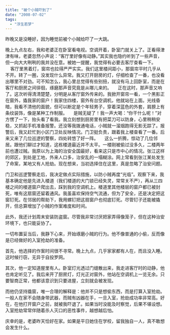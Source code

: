 ```yaml
---
title: "被个小贼吓到了"
date: "2008-07-02"
tags: 
  - "浮生若梦"
---
```


昨晚又是没睡好，因为睡觉前被个小贼给吓了一大跳。

晚上九点左右，我和老婆正在卧室看电视。空调开着，卧室门就关上了。正看得津津有味，老婆忽然小声说：“客厅里好像有动静。”其实我也隐约听到了一些声音，但一向大大咧咧的我并没在意。被她一提醒，我觉得有必要去客厅查看一下。  
    客厅里黑着灯，窗帘也拉得严严实实。我们这里楼间距小，那窗帘平时几乎从不开。转了一圈，没发现什么异常。我又打开厨房的灯，仔细检查了一番，也没看出哪里不对劲。可不知怎么，我心里总觉得有些别扭，就没有马上回卧室，而是在客厅和厨房之间徘徊，琢磨那声音究竟是从哪儿来的。 
    正在这时，那声音又响了。这次听得清清楚楚，分明是从客厅窗外传来的。我掀开窗帘一看，一个黑影正在窗外，撬我家的窗户！我家住四楼，窗外有台空调机，他就站在上面。光线昏暗，我看不清他的面貌，但可以断定是个年轻男子，穿着深蓝色的外套，肩膀上有条纹装饰，像是某种工作制服。
    是贼无疑了！我一声大喝：“你干什么呢！”对方愣了一下，抬头看了看我。我立刻想到厨房里有把菜刀可以防身，心里稍稍安稳，又抓起手机准备报警。还没等我拨通电话，小贼就一溜烟跑得无影无踪了。报警后，我又赶忙到小区门卫处反映情况。门卫挺负责，跟着我上楼查看了一番。后来又来了几位巡逻的警察，四处转悠了好一阵。
    这么一折腾，惊动了几位邻居。跟他们聊过才知道，这栋楼道最近并不太平。一楼刚被偷过没多久，二楼两年前也遭过贼。我原以为上海的治安全国最好，看来这只是市中心的情况。张江这样的郊区，到处是工地，外来人口多，治安乱的一塌糊涂。网上常看到张江某处发生了命案，某地又有人抢劫。现在想来，当初选择住在这里，真是忽略了治安问题。

门卫和巡逻警察走后，我决定做点实际措施，以防小贼再度“光临”。观察下来，我基本确定他是先进入楼道（我们楼道的大门锁已经失灵，常常关不严），再从三四楼之间的楼道窗户爬出去，踩到我的空调机上。楼道里其他楼层的窗户都已被封死，唯有这扇窗还留着通风。我虽喜欢保持空气流通，但为了安全，还是决定把这窗钉死。在邻居的帮助下，我用螺钉把这扇窗户也彻底钉死。尽管钉子还能被撬开，但总算增加了小贼的作案难度和时间。 

此外，我还计划周末安装防盗窗。尽管我非常讨厌把家弄得像笼子，但在这种治安环境下，也只能妥协了。

一切布置妥当后，我静下心来，开始琢磨小贼的行为。他不像普通的小偷，反而像是已经做好的入室抢劫的准备。

首先，他选择的作案时间很不寻常。晚上九点，几乎家家都有人在，而且没入睡。这时候行窃，无异于自投罗网。

其次，他一定知道屋里有人。卧室灯光透过门缝散出来，我走进客厅时的动静，他也肯定听见了。我后来开了厨房灯，灯光正对窗外，他站在空调机上一览无余。只要智商正常，他都该意识到只要进屋，立刻就会被发现。

而他仍坚持撬窗，唯一合理的解释是：他并不只是想偷东西，而是打算入室抢劫。一般人在家不会随身带武器，而贼有凶器在手，一旦入室，抢劫成功率非常高。好在，在他打开窗户之前，就被我吓退了。如果当时没能及时察觉，后果不堪设想。入室抢劫常常伴随着杀人灭口的恶性事件，越想越后怕。

庆幸的是，老婆昨天恰好在家。如果是平日她住在学校，留我独自一人，真不敢想会发生什么。